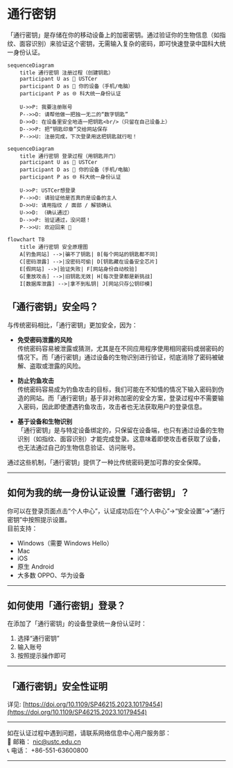 # 通行密钥

「通行密钥」是存储在你的移动设备上的加密密钥。通过验证你的生物信息（如指纹、面容识别）来验证这个密钥，无需输入复杂的密码，即可快速登录中国科大统一身份认证。

```mermaid
sequenceDiagram
    title 通行密钥 注册过程（创建钥匙）
    participant U as 🧑 USTCer
    participant D as 🔐 你的设备（手机/电脑）
    participant P as 🌐 科大统一身份认证

    U->>P: 我要注册账号
    P-->>D: 请帮他做一把独一无二的“数字钥匙”
    D->>D: 在设备里安全地造一把钥匙<br/>（只留在自己设备上）
    D-->>P: 把“钥匙印章”交给网站保存
    P-->>U: 注册完成，下次登录用这把钥匙就行啦！
```

```mermaid
sequenceDiagram
    title 通行密钥 登录过程（用钥匙开门）
    participant U as 🧑 USTCer
    participant D as 🔐 你的设备（手机/电脑）
    participant P as 🌐 科大统一身份认证

    U->>P: USTCer想登录
    P-->>D: 请验证他是否真的是设备的主人
    D->>U: 请用指纹 / 面部 / 解锁确认
    U->>D: （确认通过）
    D-->>P: 验证通过，没问题！
    P-->>U: 欢迎回来 👋
```

```mermaid
flowchart TB
    title 通行密钥 安全原理图
    A[钓鱼网站] -->|骗不了钥匙| B[每个网站的钥匙都不同]
    C[密码泄露] -->|没密码可偷| D[钥匙藏在设备安全芯片]
    E[假网站] -->|验证失败| F[网站身份自动校验]
    G[重放攻击] -->|旧钥匙无效| H[每次登录都是新挑战]
    I[数据库泄露] -->|拿不到私钥| J[网站只存公钥印模]
```

## 「通行密钥」安全吗？

与传统密码相比，「通行密钥」更加安全，因为：

- **免受密码泄露的风险**  
  传统密码容易被泄露或猜测，尤其是在不同应用程序使用相同密码或弱密码的情况下。而「通行密钥」通过设备的生物识别进行验证，彻底消除了密码被破解、盗取或泄露的风险。

- **防止钓鱼攻击**  
  传统密码容易成为钓鱼攻击的目标，我们可能在不知情的情况下输入密码到伪造的网站。而「通行密钥」基于非对称加密的安全方案，登录过程中不需要输入密码，因此即使遭遇钓鱼攻击，攻击者也无法获取用户的登录信息。

- **基于设备和生物识别**  
  「通行密钥」是与特定设备绑定的，只保留在设备端，也只有通过设备的生物识别（如指纹、面容识别）才能完成登录。这意味着即使攻击者获取了设备，也无法通过自己的生物信息验证、访问账号。

通过这些机制，「通行密钥」提供了一种比传统密码更加可靠的安全保障。

---

## 如何为我的统一身份认证设置「通行密钥」？

你可以在登录页面点击“个人中心”，认证成功后在“个人中心”→“安全设置”→“通行密钥”中按照提示设置。  
目前支持：

- Windows（需要 Windows Hello）
- Mac
- iOS
- 原生 Android
- 大多数 OPPO、华为设备

---

## 如何使用「通行密钥」登录？

在添加了「通行密钥」的设备登录统一身份认证时：

1. 选择“通行密钥”
2. 输入账号
3. 按照提示操作即可

---

## 「通行密钥」安全性证明

详见: [https://doi.org/10.1109/SP46215.2023.10179454](https://doi.org/10.1109/SP46215.2023.10179454)

---

如在认证过程中遇到问题，请联系网络信息中心用户服务部：  
📧 邮箱： [nic@ustc.edu.cn](mailto:nic@ustc.edu.cn)  
📞 电话： +86-551-63600800

---

